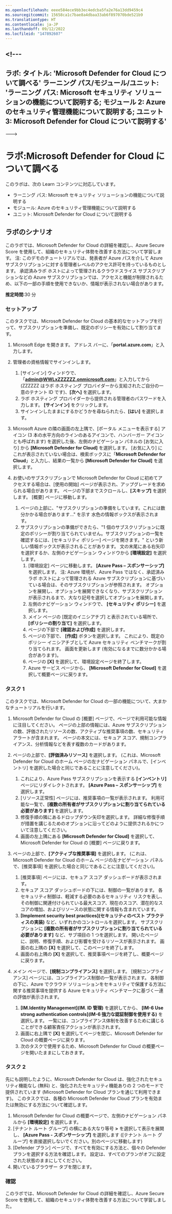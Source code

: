 ```yaml
---
ms.openlocfilehash: eeee584ece9bb3ec4edcba5fa2e76a13dd9459c4
ms.sourcegitcommit: 15658ca1c7bae8a4dbaa33ab6f897070bde521b9
ms.translationtype: HT
ms.contentlocale: ja-JP
ms.lasthandoff: 09/12/2022
ms.locfileid: "147892607"
---
```

<a name="---"></a><!---
---
ラボ: タイトル: 'Microsoft Defender for Cloud について調べる' ラーニング パス/モジュール/ユニット: 'ラーニング パス: Microsoft セキュリティ ソリューションの機能について説明する; モジュール 2: Azure のセキュリティ管理機能について説明する; ユニット 3: Microsoft Defender for Cloud について説明する'
---
--->

# <a name="lab-explore-microsoft-defender-for-cloud"></a>ラボ:Microsoft Defender for Cloud について調べる

このラボは、次の Learn コンテンツに対応しています。

- ラーニング パス: Microsoft セキュリティ ソリューションの機能について説明する
- モジュール: Azure のセキュリティ管理機能について説明する
- ユニット: Microsoft Defender for Cloud について説明する

## <a name="lab-scenario"></a>ラボのシナリオ

このラボでは、Microsoft Defender for Cloud の詳細を確認し、Azure Secure Score を使用して、組織のセキュリティ体勢を改善する方法について学習します。  注: このデモのチュートリアルでは、発表者が Azure パスを介して Azure サブスクリプションに対する管理者レベルのアクセス許可を持っているものとします。  承認済みラボ ホストによって管理されるクラウドスライス サブスクリプションなどの Azure サブスクリプションでは、アクセスと機能が制限されるため、以下の一部の手順を使用できないか、情報が表示されない場合があります。

**推定時間**:30 分

### <a name="setup"></a>セットアップ

このタスクでは、Microsoft Defender for Cloud の基本的なセットアップを行って、サブスクリプションを準備し、既定のポリシーを有効にして割り当てます。

1. Microsoft Edge を開きます。 アドレス バーに、「**portal.azure.com**」と入力します。

1. 管理者の資格情報でサインインします。
    1. [サインイン] ウィンドウで、「**admin@WWLxZZZZZZ.onmicrosoft.com**」と入力してから (ZZZZZZ はラボ ホスティング プロバイダーから支給されたご自分の一意のテナント ID です)、**[次へ]** を選択します。
    1. ラボ ホスティング プロバイダーから提供される管理者のパスワードを入力します。 **[サインイン]** をクリックします。
    1. サインインしたままにするかどうかを尋ねられたら、**[はい]** を選択します。

1. Microsoft Azure の隣の画面の左上隅で、[ポータル メニューを表示する] アイコン (3 本の水平方向のラインのあるアイコンで、ハンバーガー アイコンとも呼ばれます) を選択した後、左側のナビゲーション パネルの [お気に入り] から **[Microsoft Defender for Cloud]** を選択します。  [お気に入り] にこれが表示されていない場合は、検索ボックスに「**Microsoft Defender for Cloud**」と入力し、結果の一覧から **[Microsoft Defender for Cloud]** を選択します。

1. お使いのサブスクリプションで Microsoft Defender for Cloud に初めてアクセスする場合は、[使用の開始] ページが表示され、アップグレードを求められる場合があります。  ページの下部までスクロールし、**[スキップ]** を選択します。  [概要] ページに移動します。
    1. ページの上部に、"サブスクリプションの準備をしています。これには数分かかる場合があります..." を示す 水色の情報ボックスが表示されます。
    1. サブスクリプションの準備ができたら、"1 個のサブスクリプションに既定のポリシーが割り当てられていません。サブスクリプションの一覧を確認するには、[セキュリティ ポリシー] ページを開きます。" という新しい情報ボックスが表示されることがあります。  文の末尾にある右矢印を選択するか、左側のナビゲーション ウィンドウから **[環境設定]** を選択します。
        1. [環境設定] ページに移動します。 **[Azure Pass – スポンサーシップ]** を選択します。  注: Azure 環境が、Azure Pass ではなく、承認済みラボ ホストによって管理される Azure サブスクリプションに基づいている場合は、そのサブスクリプションが参照されます。 オプションを展開し、オプションを展開できなくなり、サブスクリプションが表示されるまで、大なり記号を選択してオプションを展開します。
        1. 左側のナビゲーション ウィンドウで、 **[セキュリティ ポリシー]** を選択します。
        1. メイン ページの [既定のイニシアチブ] と表示されている場所で、 **[ポリシーの割り当て]** を選択します。
        1. ページの下部で **[確認および作成]** を選択します。
        1. ページの下部で、 **[作成]** ボタンを選択します。  これにより、既定のポリシー イニシアチブとして Azure セキュリティ ベンチマークが割り当てられます。  画面を更新します (有効になるまでに数分かかる場合があります)。
        1. ページの **[X]** を選択して、環境設定ページを終了します。  
        1. Azure サービス ページから、 **[Microsoft Defender for Cloud]** を選択して概要ページに戻ります。

### <a name="task-1"></a>タスク 1

このタスクでは、Microsoft Defender for Cloud の一部の機能について、大まかなチュートリアルを行います。

1. Microsoft Defender for Cloud の [概要] ページで、ページで利用可能な情報に注目してください。  ページの上部の情報には、Azure サブスクリプションの数、評価されたリソースの数、アクティブな推奨事項の数、セキュリティ アラートが含まれます。  ページの本文には、セキュア スコア、規制コンプライアンス、分析情報などを表す複数のカードがあります。

1. ページの上部で、**[評価済みリソース]** を選択します。  (これは、Microsoft Defender for Cloud のホーム ページの左ナビゲーション パネルで、[インベントリ] を選択した場合と同じであることに注意してください)。
    1. これにより、Azure Pass サブスクリプションを表示する **[インベントリ]** ページにリダイレクトされます。  **[Azure Pass – スポンサーシップ]** を選択します。
    1. [リソース正常性] ページには、推奨事項の一覧が表示されます。  利用可能な一覧で、**[複数の所有者がサブスクリプションに割り当てられている必要があります]** を選択します。
    1. 修復手順の隣にあるドロップダウン矢印を選択します。 詳細な修復手順が措置を講じるためのオプションに沿ってどのように提供されるかについて注意してください。  
    1. 画面の左上隅にある **[Microsoft Defender for Cloud]** を選択して、Microsoft Defender for Cloud の [概要] ページに戻ります。

1. ページの上部で、**[アクティブな推奨事項]** を選択します。  (これは、Microsoft Defender for Cloud のホーム ページの左ナビゲーション パネルで、[推奨事項] を選択した場合と同じであることに注意してください)。
    1. [推奨事項] ページには、セキュア スコア ダッシュボードが表示されます。
    1. セキュア スコア ダッシュボードの下には、制御の一覧があります。 各セキュリティ制御は、軽減する必要のあるセキュリティ リスクを表し、その制御に関連付けられている最大スコア、現在のスコア、潜在的なスコアの増加、およびリソースの状態に関する情報も含まれています。  
    1. **[Implement security best practices]\(セキュリティのベスト プラクティスの実装\)** など、いずれかのコントロールを選択します。  サブスクリプションに **[複数の所有者がサブスクリプションに割り当てられている必要があります]** など、サブ項目の 1 つを選択します。  開いたページに、説明、修復手順、および影響を受けるリソースが表示されます。 画面の右上隅の **[X]** を選択して、このページを終了します。
    1. 画面の右上隅の **[X]** を選択して、推奨事項ページを終了し、概要ページに戻ります。

1. メイン ページで、**[規制コンプライアンス]** を選択します。 [規制コンプライアンス] ページには、コンプライアンス制御の一覧が表示されます。  各制御の下に、Azure でクラウド ソリューションをセキュリティで保護する方法に関する推奨事項を提供する Azure セキュリティ ベンチマークに基づく一連の評価が表示されます。
    1. **[IM.Identity Management]\(IM. ID 管理\)** を選択してから、 **[IM-6 Use strong authentication controls]\(IM-6 強力な認証制御を使用する\)** を選択します。  一覧には、コンプライアンス体制を改善するために講じることができる顧客責任アクションが表示されます。
    1. 画面に右上隅で **[X]** を選択してページを閉じ、Microsoft Defender for Cloud の概要ページに戻ります。
    1. 次のタスクで使用するため、Microsoft Defender for Cloud の概要ページを開いたままにしておきます。

### <a name="task-2"></a>タスク 2

先にも説明したように、Microsoft Defender for Cloud は、強化されたセキュリティ機能なし (無料) と、強化されたセキュリティ機能ありの 2 つのモードで提供されています (Microsoft Defender for Cloud プランを通じて利用できます)。 このタスクでは、各種の Microsoft Defender for Cloud プランを有効または無効にする方法について確認します。

1. Microsoft Defender for Cloud の概要ページで、左側のナビゲーション パネルから **[環境設定]** を選択します。
1. [テナント ルート グループ] の横にある大なり等号 **>** を選択して表示を展開し、 **[Azure Pass - スポンサーシップ]** を選択します ([テナント ルート グループ] を直接選択しないでください。別のページに移動します)
1. [Defender プラン] ページで、すべてを有効にする方法と、個々の Defender プランを選択する方法を確認します。 設定は、すべてのプランがオフに設定された状態のままにしてください。
1. 開いているブラウザー タブを閉じます。

### <a name="review"></a>確認

このラボでは、Microsoft Defender for Cloud の詳細を確認し、Azure Secure Score を使用して、組織のセキュリティ体勢を改善する方法について学習しました。
